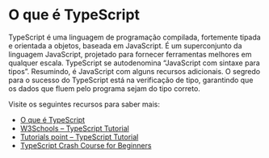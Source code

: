 # O que é TypeScript

TypeScript é uma linguagem de programação compilada, fortemente tipada e orientada a objetos, baseada em JavaScript. É um superconjunto da linguagem JavaScript, projetado para fornecer ferramentas melhores em qualquer escala. TypeScript se autodenomina “JavaScript com sintaxe para tipos”. Resumindo, é JavaScript com alguns recursos adicionais. O segredo para o sucesso do TypeScript está na verificação de tipo, garantindo que os dados que fluem pelo programa sejam do tipo correto.

Visite os seguintes recursos para saber mais:

- [O que é TypeScript](https://thenewstack.io/what-is-typescript/)
- [W3Schools – TypeScript Tutorial](https://www.w3schools.com/typescript/)
- [Tutorials point – TypeScript Tutorial](https://www.tutorialspoint.com/typescript/index.htm)
- [TypeScript Crash Course for Beginners](https://www.youtube.com/watch?v=d56mG7DezGs)
